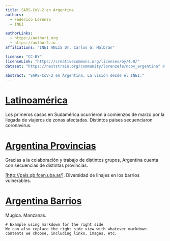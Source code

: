 ```yaml
---
title: SARS-CoV-2 en Argentina
authors:
  - Federico Lorenzo
  - INEI

authorLinks:
  - https://author1.org
  - https://author2.io
affiliations: "INEI ANLIS Dr. Carlos G. Malbran"

license: "CC-BY"  
licenseLink: "https://creativecommons.org/licenses/by/4.0/"
dataset: "https://nextstrain.org/community/lorenzefe/ncov_argentina" # must be accessible to the auspice server running the narrative

abstract: "SARS-CoV-2 en Argentina. La visión desde el INEI."
---
```


<!-- Comment tags like these are not rendered, they're just helpful for you -->
<!-- Known 'gotcha' bug: ensure that links always end in a 'letter' (a period counts). If some kind of text doesn't follow them, it breaks the slide. -->


<!-- ############ SLIDE BREAK ############# -->
<!-- SLIDE 1 -->
<!--  Each slide MUST start with a link to a specific view of the dataset (must match the `dataset` specified above) -->
# [Latinoamérica](https://nextstrain.org/community/lorenzefe/ncov_argentina?d=map&p=full&transmissions=hide)

<!-- This is left-side text -->
Los primeros casos en Sudamérica ocurrieron a comienzos de marzo por la llegada de viajeros de zonas afectadas. Distintos países secuenciaron coronavirus. 
<!-- There is NO right-side text on this slide -->


<!-- ############ SLIDE BREAK ############# -->
<!-- SLIDE 2 -->
# [Argentina Provincias](https://nextstrain.org/community/lorenzefe/ncov_argentina?c=division&d=map&p=full&transmissions=hide)

<!-- This is the left-side text -->
Gracias a la colaboración y trabajo de distintos grupos, Argentina cuenta con secuencias de distintas provincias. 

[http://pais.qb.fcen.uba.ar/].
Diversidad de linajes en los barrios vulnerables.

<!-- ############ SLIDE BREAK ############# -->
<!-- SLIDE 3 -->
# [Argentina Barrios](https://nextstrain.org/community/lorenzefe/ncov_argentina?f_location=M100,M103,M105,M108,M111,M112,M115,M13,M18,M21,M22,M24,M46,M5&r=location)

<!-- This is the left-side text -->
Mugica. Manzanas.

<!-- ############ SLIDE BREAK ############# -->
<!-- This is right-side text -->
```auspiceMainDisplayMarkdown
# Example using markdown for the right side  
We can also replace the right side view with whatever markdown contents we choose, including links, images, etc.
```

